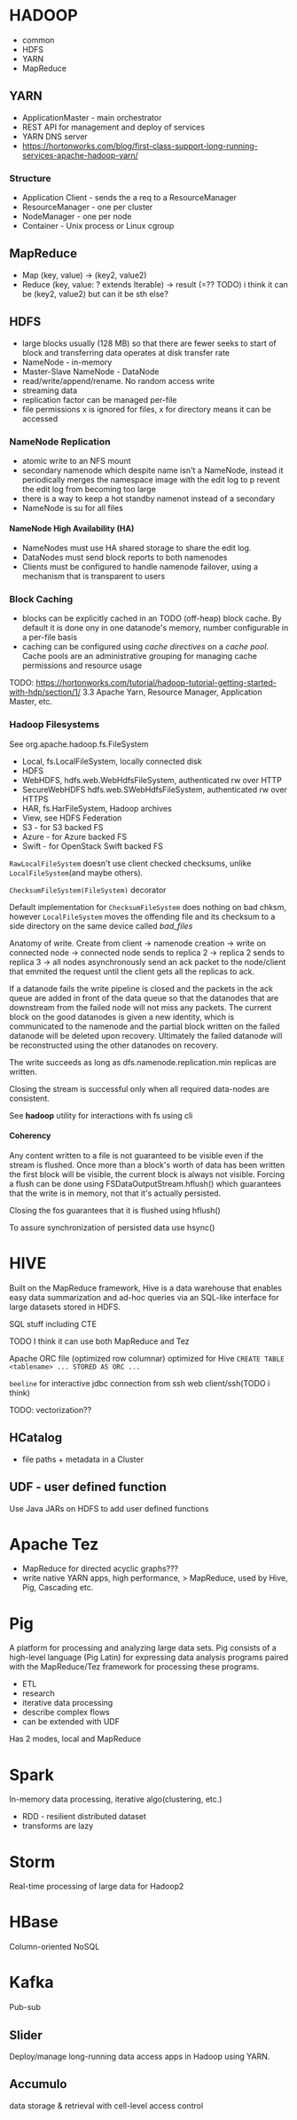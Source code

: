# HADOOP

 - common
 - HDFS
 - YARN
 - MapReduce


## YARN

 - ApplicationMaster - main orchestrator
 - REST API for management and deploy of services
 - YARN DNS server
 - https://hortonworks.com/blog/first-class-support-long-running-services-apache-hadoop-yarn/

### Structure

 - Application Client - sends the a req to a ResourceManager
 - ResourceManager - one per cluster
 - NodeManager - one per node 
 - Container - Unix process or Linux cgroup

## MapReduce
 
 - Map (key, value) -> (key2, value2)
 - Reduce (key, value: ? extends Iterable) -> result (=?? TODO) i think it can be (key2, value2) but can it be sth else?

## HDFS

 - large blocks usually (128 MB) so that there are fewer seeks to start of block and transferring data operates at disk transfer rate
 - NameNode - in-memory
 - Master-Slave NameNode - DataNode
 - read/write/append/rename. No random access write
 - streaming data
 - replication factor can be managed per-file
 - file permissions x is ignored for files, x for directory means it can be accessed

### NameNode Replication

 - atomic write to an NFS mount
 - secondary namenode which despite name isn't a NameNode, instead it periodically merges the namespace image with the edit log to p
revent the edit log from becoming too large
 - there is a way to keep a hot standby namenot instead of a secondary
 - NameNode is su for all files

#### NameNode High Availability (HA)

 - NameNodes must use HA shared storage to share the edit log.
 - DataNodes must send block reports to both namenodes
 - Clients must be configured to handle namenode failover, using a mechanism that is transparent to users

### Block Caching

 - blocks can be explicitly cached in an TODO (off-heap) block cache. By default it is done ony in one datanode's memory, number configurable in a per-file basis
 - caching can be configured using *cache directives* on a *cache pool*. Cache pools are an administrative grouping for
managing cache permissions and resource usage

TODO: https://hortonworks.com/tutorial/hadoop-tutorial-getting-started-with-hdp/section/1/ 3.3 Apache Yarn, Resource Manager, Application Master, etc.

### Hadoop Filesystems

See org.apache.hadoop.fs.FileSystem

 - Local, fs.LocalFileSystem, locally connected disk
 - HDFS
 - WebHDFS, hdfs.web.WebHdfsFileSystem, authenticated rw over HTTP
 - SecureWebHDFS hdfs.web.SWebHdfsFileSystem, authenticated rw over HTTPS
 - HAR, fs.HarFileSystem, Hadoop archives
 - View, see HDFS Federation
 - S3 - for S3 backed FS
 - Azure - for Azure backed FS
 - Swift - for OpenStack Swift backed FS

``RawLocalFileSystem`` doesn't use client checked checksums, unlike ``LocalFileSystem``(and maybe others).

``ChecksumFileSystem(FileSystem)`` decorator

Default implementation for ``ChecksumFileSystem`` does nothing on bad chksm, however ``LocalFileSystem`` moves the offending file and its checksum to a side directory on the same device called *bad_files*



Anatomy of write. Create from client -> namenode creation -> write on connected node -> connected node sends to replica 2 -> replica 2 sends to replica 3 -> all nodes asynchronously send an ack packet to the node/client that emmited the request until the client gets all the replicas to ack.

If a datanode fails the write pipeline is closed and the packets in the ack queue are added in front of the data queue so that the datanodes that are downstream from the failed node will not miss any packets. The current block on the good datanodes is given a new identity, which is communicated to the namenode and the partial block written on the failed datanode will be deleted upon recovery. Ultimately the failed datanode will be reconstructed using the other datanodes on recovery.

The write succeeds as long as dfs.namenode.replication.min replicas are written.

Closing the stream is successful only when all required data-nodes are consistent.

See **hadoop** utility for interactions with fs using cli

#### Coherency

Any content written to a file is not guaranteed to be visible even if the stream is flushed. Once more than a block's worth of data has been written the first block will be visible, the current block is always not visible. Forcing a flush can be done using FSDataOutputStream.hflush() which guarantees that the write is in memory, not that it's actually persisted.

Closing the fos guarantees that it is flushed using hflush()

To assure synchronization of persisted data use hsync()

# HIVE

Built on the MapReduce framework, Hive is a data warehouse that enables easy data summarization and ad-hoc queries via an SQL-like interface for large datasets stored in HDFS.

SQL stuff including CTE

TODO I think it can use both MapReduce and Tez

Apache ORC file (optimized row columnar) optimized for Hive ``CREATE TABLE <tablename> ... STORED AS ORC ...``

``beeline`` for interactive jdbc connection from ssh web client/ssh(TODO i think)

TODO: vectorization??

## HCatalog

 - file paths + metadata in a Cluster

## UDF - user defined function
 
 Use Java JARs on HDFS to add user defined functions

# Apache Tez

 - MapReduce for directed acyclic graphs???
 - write native YARN apps, high performance, > MapReduce, used by Hive, Pig, Cascading etc.

# Pig

A platform for processing and analyzing large data sets. Pig consists of a high-level language (Pig Latin) for expressing data analysis programs paired with the MapReduce/Tez framework for processing these programs.

 - ETL
 - research
 - iterative data processing
 - describe complex flows
 - can be extended with UDF

Has 2 modes, local and MapReduce

# Spark

In-memory data processing, iterative algo(clustering, etc.)

 - RDD - resilient distributed dataset
 - transforms are lazy

# Storm

Real-time processing of large data for Hadoop2





# HBase

Column-oriented NoSQL

# Kafka

Pub-sub

## Slider

Deploy/manage long-running data access apps in Hadoop using YARN.

## Accumulo

data storage & retrieval with cell-level access control




